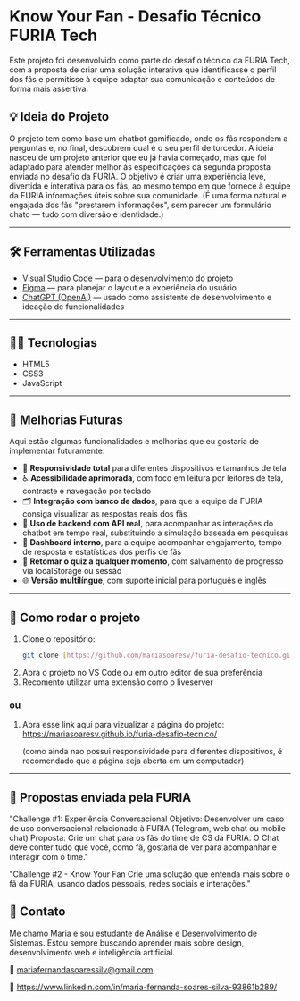 # Know Your Fan - Desafio Técnico FURIA Tech

Este projeto foi desenvolvido como parte do desafio técnico da FURIA Tech, com a proposta de criar uma solução interativa que identificasse o perfil dos fãs e permitisse à equipe adaptar sua comunicação e conteúdos de forma mais assertiva.

## 💡 Ideia do Projeto

O projeto tem como base um chatbot gamificado, onde os fãs respondem a perguntas e, no final, descobrem qual é o seu perfil de torcedor. A ideia nasceu de um projeto anterior que eu já havia começado, mas que foi adaptado para atender melhor às especificações da segunda proposta enviada no desafio da FURIA.
O objetivo é criar uma experiência leve, divertida e interativa para os fãs, ao mesmo tempo em que fornece à equipe da FURIA informações úteis sobre sua comunidade. (É uma forma natural e engajada dos fãs "prestarem informações", sem parecer um formulário chato — tudo com diversão e identidade.)

---

## 🛠️ Ferramentas Utilizadas

- [Visual Studio Code](https://code.visualstudio.com/) — para o desenvolvimento do projeto
- [Figma](https://figma.com) — para planejar o layout e a experiência do usuário
- [ChatGPT (OpenAI)](https://chat.openai.com/) — usado como assistente de desenvolvimento e ideação de funcionalidades

---

## 🧑‍💻 Tecnologias

- HTML5
- CSS3
- JavaScript

---

## 🌱 Melhorias Futuras

Aqui estão algumas funcionalidades e melhorias que eu gostaria de implementar futuramente:

- 📱 **Responsividade total** para diferentes dispositivos e tamanhos de tela
- ♿ **Acessibilidade aprimorada**, com foco em leitura por leitores de tela, contraste e navegação por teclado
- 🗂️ **Integração com banco de dados**, para que a equipe da FURIA consiga visualizar as respostas reais dos fãs
- 🧠 **Uso de backend com API real**, para acompanhar as interações do chatbot em tempo real, substituindo a simulação baseada em pesquisas
- 🧪 **Dashboard interno**, para a equipe acompanhar engajamento, tempo de resposta e estatísticas dos perfis de fãs
- 🔄 **Retomar o quiz a qualquer momento**, com salvamento de progresso via localStorage ou sessão
- 🌐 **Versão multilíngue**, com suporte inicial para português e inglês

---

## 🚀 Como rodar o projeto

1. Clone o repositório:
   ```bash
   git clone [https://github.com/mariasoaresv/furia-desafio-tecnico.git]
2. Abra o projeto no VS Code ou em outro editor de sua preferência
3. Recomento utilizar uma extensão como o liveserver

### ou

1. Abra esse link aqui para vizualizar a página do projeto:
   https://mariasoaresv.github.io/furia-desafio-tecnico/
   
   (como ainda nao possui responsividade para diferentes dispositivos, é recomendado que a página seja aberta em um computador)
---

## 🧠 Propostas enviada pela FURIA

"Challenge #1: Experiência Conversacional
Objetivo: Desenvolver um caso de uso conversacional relacionado à FURIA (Telegram, web chat ou mobile chat)
Proposta: Crie um chat para os fãs do time de CS da FURIA. O Chat deve conter tudo que você, como fã, gostaria de ver para acompanhar e interagir com o time."

"Challenge #2 - Know Your Fan
Crie uma solução que entenda mais sobre o fã da FURIA, usando dados pessoais, redes sociais e interações."

## 💬 Contato
Me chamo Maria e sou estudante de Análise e Desenvolvimento de Sistemas. Estou sempre buscando aprender mais sobre design, desenvolvimento web e inteligência artificial.

📧 mariafernandasoaressilv@gmail.com

🔗 https://www.linkedin.com/in/maria-fernanda-soares-silva-93861b289/
